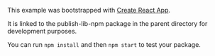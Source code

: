 This example was bootstrapped with [Create React App](https://github.com/facebook/create-react-app).

It is linked to the publish-lib-npm package in the parent directory for development purposes.

You can run `npm install` and then `npm start` to test your package.
